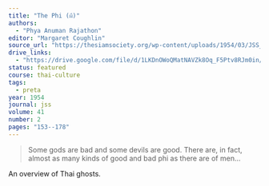 ```yaml
---
title: "The Phi (ผี)"
authors:
  - "Phya Anuman Rajathon"
editor: "Margaret Coughlin"
source_url: "https://thesiamsociety.org/wp-content/uploads/1954/03/JSS_041_2c_PhyaAnumanRajathon_ThePhi.pdf"
drive_links:
  - "https://drive.google.com/file/d/1LKDnOWoQMatNAVZk8Oq_F5Ptv8RJm0in/view?usp=drivesdk"
status: featured
course: thai-culture
tags:
  - preta
year: 1954
journal: jss
volume: 41
number: 2
pages: "153--178"
---
```


> Some gods are bad and some devils are good. There are, in fact, almost as many kinds of good and bad phi as there are of men...

An overview of Thai ghosts.
